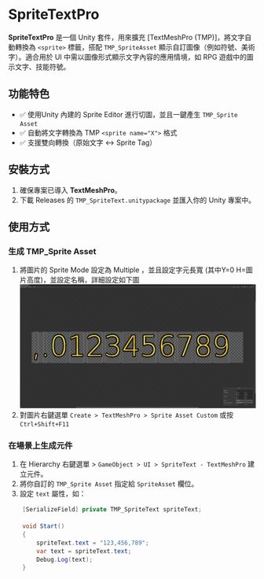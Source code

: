 # SpriteTextPro

**SpriteTextPro** 是一個 Unity 套件，用來擴充 [TextMeshPro (TMP)]，將文字自動轉換為 `<sprite>` 標籤，搭配 `TMP_SpriteAsset` 顯示自訂圖像（例如符號、美術字）。適合用於 UI 中需以圖像形式顯示文字內容的應用情境，如 RPG 遊戲中的圖示文字、技能符號。

## 功能特色

- ✅ 使用Unity 內建的 Sprite Editor 進行切圖，並且一鍵產生 `TMP_Sprite Asset`
- ✅ 自動將文字轉換為 TMP `<sprite name="X">` 格式
- ✅ 支援雙向轉換（原始文字 <-> Sprite Tag）

## 安裝方式

1. 確保專案已導入 **TextMeshPro**。
2. 下載 Releases 的 `TMP_SpriteText.unitypackage` 並匯入你的 Unity 專案中。

## 使用方式

### 生成 TMP_Sprite Asset

1. 將圖片的 Sprite Mode 設定為 Multiple ，並且設定字元長寬 (其中Y=0 H=圖片高度)，並設定名稱，詳細設定如下圖
![image](./example/0.png)
2. 對圖片右鍵選單 `Create > TextMeshPro > Sprite Asset Custom` 或按 `Ctrl+Shift+F11`

### 在場景上生成元件

1. 在 Hierarchy 右鍵選單 > `GameObject > UI > SpriteText - TextMeshPro` 建立元件。
2. 將你自訂的 `TMP_Sprite Asset` 指定給 `SpriteAsset` 欄位。
3. 設定 `text` 屬性，如：

```csharp
    [SerializeField] private TMP_SpriteText spriteText;
    
    void Start()
    {
        spriteText.text = "123,456,789";
        var text = spriteText.text;
        Debug.Log(text);
    }


